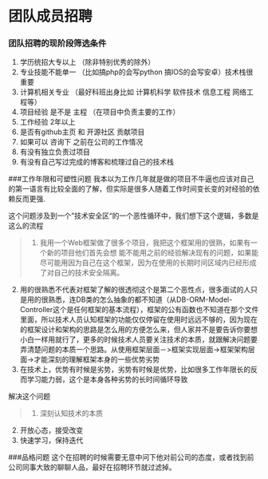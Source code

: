 # 团队成员招聘

### 团队招聘的现阶段筛选条件

1. 学历统招大专以上 （除非特别优秀的除外） 
2. 专业技能不能单一 （比如搞php的会写python 搞IOS的会写安卓）技术栈很重要 
3. 计算机相关专业 （最好科班出身比如 计算机科学 软件技术 信息工程 网络工程等） 
4. 项目经验 是不是 主程 （在项目中负责主要的工作） 
5. 工作经验 2年以上 
6. 是否有github主页 和 开源社区 贡献项目 
7. 如果可以 咨询下 之前在公司的工作情况 
8. 有没有独立负责过项目
9. 有没有自己写过完成的博客和梳理过自己的技术栈

###工作年限和可塑性问题
我本以为工作几年就是做的项目不牛逼也应该对自己的第一语言有比较全面的了解，但实际是很多人随着工作时间变长变的对经验的依赖反而更强.

这个问题涉及到一个”技术安全区“的一个恶性循环中，我们想下这个逻辑，多数是这么的流程

> 1. 我用一个Web框架做了很多个项目，我把这个框架用的很熟，如果有一个新的项目他们首先会想 能不能用之前的经验解决现有的问题，如果能尽可能用因为自己在这个框架，因为在使用的长期时间区域内已经形成了对自己的技术安全隔离。
2. 用的很熟悉不代表对框架了解的很透彻这个是第二个恶性点，很多面试的人只是用的很熟悉，连DB类的怎么抽象的都不知道（从DB-ORM-Model-Controller这个是任何框架的基本流程），框架的公有函数也不知道在那个文件里面，所以技术人员认知框架的功能仅仅停留在使用时远远不够的，因为现在的框架设计和架构的思路是怎么用的方便怎么来，但人家并不是要告诉你要想小白一样用就行了，更多的时候技术人员要关注技术的本质，就跟解决问题要弄清楚问题的本质一个思路。从使用框架层面－>框架实现层面->框架架构层面->才能深刻的理解框架本身的一些优势劣势
3. 在技术上，优势有时候是劣势，劣势有时候是优势，比如很多工作年限长的反而学习能力弱，这个是本身各种劣势的长时间循环导致

解决这个问题

> 1. 深刻认知技术的本质
2. 开放心态，接受改变
3. 快速学习，保持迭代

###品格问题
这个在招聘的时候需要无意中问下他对前公司的态度，或者找到前公司同事大致的聊聊人品，最好在招聘环节就过滤掉。



